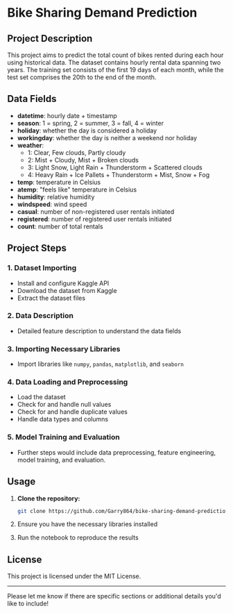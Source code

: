 # Bike Sharing Demand Prediction

## Project Description
This project aims to predict the total count of bikes rented during each hour using historical data. The dataset contains hourly rental data spanning two years. The training set consists of the first 19 days of each month, while the test set comprises the 20th to the end of the month.

## Data Fields
- **datetime**: hourly date + timestamp
- **season**: 1 = spring, 2 = summer, 3 = fall, 4 = winter
- **holiday**: whether the day is considered a holiday
- **workingday**: whether the day is neither a weekend nor holiday
- **weather**:
  - 1: Clear, Few clouds, Partly cloudy
  - 2: Mist + Cloudy, Mist + Broken clouds
  - 3: Light Snow, Light Rain + Thunderstorm + Scattered clouds
  - 4: Heavy Rain + Ice Pallets + Thunderstorm + Mist, Snow + Fog
- **temp**: temperature in Celsius
- **atemp**: "feels like" temperature in Celsius
- **humidity**: relative humidity
- **windspeed**: wind speed
- **casual**: number of non-registered user rentals initiated
- **registered**: number of registered user rentals initiated
- **count**: number of total rentals

## Project Steps

### 1. Dataset Importing
- Install and configure Kaggle API
- Download the dataset from Kaggle
- Extract the dataset files

### 2. Data Description
- Detailed feature description to understand the data fields

### 3. Importing Necessary Libraries
- Import libraries like `numpy`, `pandas`, `matplotlib`, and `seaborn`

### 4. Data Loading and Preprocessing
- Load the dataset
- Check for and handle null values
- Check for and handle duplicate values
- Handle data types and columns

### 5. Model Training and Evaluation
- Further steps would include data preprocessing, feature engineering, model training, and evaluation.

## Usage
1. **Clone the repository:**

   ```bash
   git clone https://github.com/Garry864/bike-sharing-demand-prediction.git
   ```
2. Ensure you have the necessary libraries installed
3. Run the notebook to reproduce the results




## License
This project is licensed under the MIT License.

---

Please let me know if there are specific sections or additional details you'd like to include!
